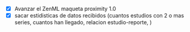 - [x]  Avanzar el ZenML maqueta proximity 1.0
- [x] sacar estidisticas de datos recibidos (cuantos estudios con 2 o mas series, cuantos han llegado, relacion estudio-reporte, )
